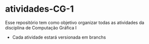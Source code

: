 # atividades-CG-1
Esse repositório tem como objetivo organizar todas as atividades da disciplina de Computação Gráfica I
- Cada atividade estará versionada em branchs
